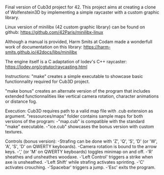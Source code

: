 Final version of Cub3d project for 42.
This project aims at creating a clone of Wolfenstein3D by implementing a simple raycaster with a custom graphic library.

Linux version of minilibx (42 custom graphic library) can be found on github:
https://github.com/42Paris/minilibx-linux

Although a manual is provided, Harm Smits at Codam made a wonderfull work of documentation on this library:
https://harm-smits.github.io/42docs/libs/minilibx

The engine itself is a C adaptation of lodev's C++ raycaster:
https://lodev.org/cgtutor/raycasting.html

Instructions:
"make" creates a simple executable to showcase basic functionnality required for Cub3D project.

"make bonus" creates an alternate version of the program that includes extended functionnalities like vertical camera rotation, character animations or distance fog.

Execution:
Cub3D requires path to a valid map file with .cub extension as argument.
"ressources/maps" folder contains sample maps for both versions of the program:
	-"map.cub" is compatible with the standard "make" executable.
	-"ice.cub" showcases the bonus version with custom textures.

Controls (bonus version):
-Strafing can be done with 'Z', 'Q', 'S', 'D' (or 'W', 'A', 'S', 'D' on QWERTY keyboards).
-Camera rotation is bound to the arrow keys.
-',' (or 'M' on QWERTY keyboards) toggles minimap on and off.
-'R' sheathes and unsheathes woodaxe.
-'Left Control' triggers a strike when axe is unsheathed.
-'Left Shift' while strafing activates sprinting.
-'C' activates crouching.
-'Spacebar' triggers a jump.
-'Esc' exits the program.
